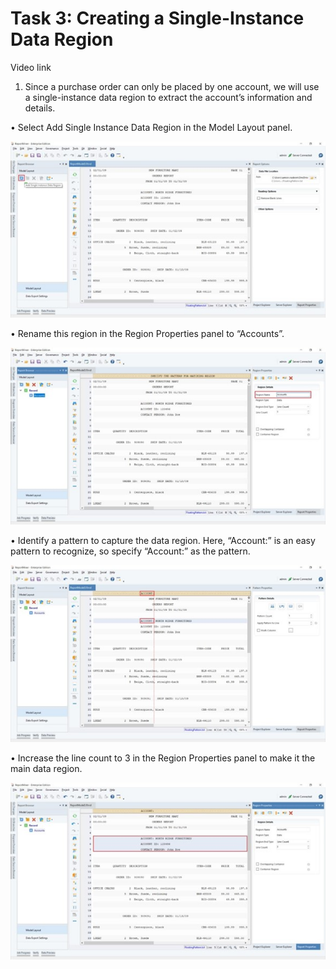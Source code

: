 # Task 3: Creating a Single-Instance Data Region #

Video link

1. Since a purchase order can only be placed by one account, we will use a single-instance data region to extract the account’s information and details.                       

•	Select Add Single Instance Data Region in the Model Layout panel. 

![alt image](https://github.com/Raghukashyap1143/Astera-s-lab/blob/main/LabguideBhav/2.jpg?raw=true)

•	Rename this region in the Region Properties panel to “Accounts”.

![alt image](https://github.com/Raghukashyap1143/Astera-s-lab/blob/main/LabguideBhav/3.jpg?raw=true)

•	Identify a pattern to capture the data region. Here, “Account:” is an easy pattern to recognize, so specify “Account:” as the pattern.

![alt image](https://github.com/Raghukashyap1143/Astera-s-lab/blob/main/LabguideBhav/4.jpg?raw=true)

•	Increase the line count to 3 in the Region Properties panel to make it the main data region.

![alt image](https://github.com/Raghukashyap1143/Astera-s-lab/blob/main/LabguideBhav/5.jpg?raw=true)